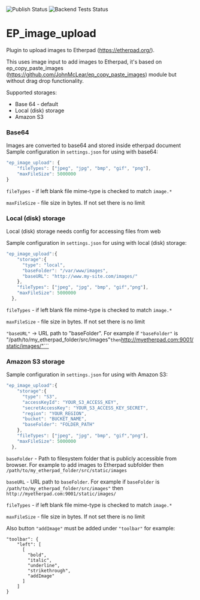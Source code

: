 ![Publish Status](https://github.com/ether/ep_image_upload/workflows/Node.js%20Package/badge.svg) ![Backend Tests Status](https://github.com/ether/ep_image_upload/workflows/Backend%20tests/badge.svg)

# EP_image_upload

Plugin to upload images to Etherpad (https://etherpad.org/).

This uses image input to add images to Etherpad, it's based on ep_copy_paste_images (https://github.com/JohnMcLear/ep_copy_paste_images) module but without drag drop functionality.

Supported storages:
- Base 64 - default
- Local (disk) storage
- Amazon S3 

### Base64

Images are converted to base64 and stored inside etherpad document
Sample configuration in `settings.json` for using with base64:
``` javascript
"ep_image_upload": {
    "fileTypes": ["jpeg", "jpg", "bmp", "gif", "png"],
    "maxFileSize": 5000000
}
```

`fileTypes` - if left blank file mime-type is checked to match `image.*`

`maxFileSize` - file size in bytes. If not set there is no limit

### Local (disk) storage

Local (disk) storage needs config for accessing files from web

Sample configuration in `settings.json` for using with local (disk) storage:
``` javascript
"ep_image_upload":{
    "storage":{
      "type": "local",
      "baseFolder": "/var/www/images",
      "baseURL": "http://www.my-site.com/images/"
    },
    "fileTypes": ["jpeg", "jpg", "bmp", "gif","png"],
    "maxFileSize": 5000000 
  },
```

`fileTypes` - if left blank file mime-type is checked to match `image.*`

`maxFileSize` - file size in bytes. If not set there is no limit

```"baseURL"``` -> URL path to "baseFolder". For example if ```"baseFolder"``` is "/path/to/my_etherpad_folder/src/images"``` then ```http://myetherpad.com:9001/static/images/"``` 

### Amazon S3 storage

Sample configuration in `settings.json` for using with Amazon S3:
``` javascript
"ep_image_upload":{
    "storage":{
      "type": "S3",
      "accessKeyId": "YOUR_S3_ACCESS_KEY",
      "secretAccessKey": "YOUR_S3_ACCESS_KEY_SECRET",
      "region": "YOUR_REGION",
      "bucket": "BUCKET_NAME",
      "baseFolder": "FOLDER_PATH"
    },
    "fileTypes": ["jpeg", "jpg", "bmp", "gif","png"],
    "maxFileSize": 5000000
  },
```

`baseFolder` - Path to filesystem folder that is publicly accessible from browser. For example to add images to Etherpad subfolder then `/path/to/my_etherpad_folder/src/static/images`

`baseURL` - URL path to `baseFolder`. For example if `baseFolder` is `/path/to/my_etherpad_folder/src/images"` then `http://myetherpad.com:9001/static/images/`

`fileTypes` - if left blank file mime-type is checked to match `image.*`

`maxFileSize` - file size in bytes. If not set there is no limit

Also button ```"addImage"``` must be added under ```"toolbar"```
for example:

```
"toolbar": {
    "left": [
      [
        "bold",
        "italic",
        "underline",
        "strikethrough",
        "addImage"
      ]
    ]
}
```
